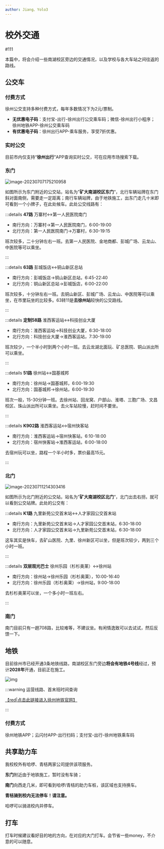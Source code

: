 ```yaml
---
author: Jiang、Yolo3
---
```


# 校外交通

#111

本篇中，将会介绍一些南湖校区旁边的交通情况，以及学校与各大车站之间往返的路线。

## 公交车

### 付费方式

徐州公交支持多种付费方式，每年多数情况下为2元/票制。

- **无优惠电子码**：支付宝-出行-徐州出行公交乘车码；微信-徐州出行小程序；徐州地铁APP-徐州公交乘车码
- **有优惠电子码**：徐州出行APP-乘车服务，享受7折优惠。

### 实时公交

目前市内仅支持“**徐州出行**”APP查询实时公交，可在应用市场搜索下载。

### 东门

![image-20230707175210958](https://s2.loli.net/2023/07/07/wAU7J1myKTOS9eg.png)

如图所示为东门附近的公交站，站名为”**矿大南湖校区东门**“，北行车辆站牌在东门斜对面南侧，需要走一定距离；南行车辆站牌，由于地铁施工，出东门走几十米即可看到一个小牌子，在此处候车。此处公交线路有：

:::details **47路** 万寨村↔️第一人民医院南门

- 南行方向：万寨村→第一人民医院南门，6:00-19:00
- 北行方向：第一人民医院南门→万寨村，6:30-19:15

班次较多，二十分钟左右一班。去第一人民医院、金地商都、彭城广场、云龙山、中医院等可以乘坐。

:::

:::details **63路** 彭城饭店↔️铜山新区总站

- 南行方向：彭城饭店→铜山新区总站，6:45-22:40
- 北行方向：铜山新区总站→彭城饭店，6:00-22:00

班次较多，十分钟左右一班。去铜山新区、彭城广场、云龙山、中医院等可以乘坐，在市里玩坐的比较多。63转11是**去徐州站**较快的公交路线。

:::

:::details **定制58路** 淮西客运站↔️科技创业大厦

- 南行方向：淮西客运站→科技创业大厦，6:30-18:00
- 北行方向：科技创业大厦→淮西客运站，7:30-19:00

班次较少，一个半小时到两个小时一班。去云龙湖北面玩、矿总医院、铜山派出所可以乘坐。

:::

:::details **51路** 徐州站↔️国基城邦

- 南行方向：徐州站→国基城邦，6:00-19:30
- 北行方向：国基城邦→徐州站，6:00-19:30

班次一般，15-30分钟一班。去徐州站、回龙窝、户部山、淮塔、三胞广场、文昌校区、珠山派出所可以乘坐。去火车站较慢，赶时间不要坐。

:::

:::details **K902路** 淮西客运站↔️宿州快客站

- 南行方向：淮西客运站→宿州快客站，6:10-18:00
- 北行方向：宿州快客站→淮西客运站，6:00-18:00

去宿州玩可以坐，路程一个半小时多，票价最高15元。	

:::

### 北门

![image-20230711214303416](https://s2.loli.net/2023/07/11/5wJG8paEXzSUV4q.png)

如图所示为北门附近的公交站，站名为”**矿大南湖校区北门**“，北门出去右拐，就可以看到公交站牌。此处的公交有：

:::details **K1路** 九里新苑公交首末站↔️人才家园公交首末站

- 南行方向：九里新苑公交首末站→人才家园公交首末站，6:30-18:00
- 北行方向：人才家园公交首末站→九里新苑公交首末站，6:30-18:00

这车其实是快车，去矿山医院、九里、徐州新区可以坐，但是班次较少，两到三个小时一班。

:::

:::details **双层观光巴士** 徐州乐园（杉杉奥莱）↔️徐州站

- 南行方向：徐州站→徐州乐园（杉杉奥莱），10:00-16:40
- 北行方向：徐州乐园（杉杉奥莱）→徐州站，9:00-18:00

去杉杉奥莱可以坐，一个多小时一班左右。

:::

### 南门

南门目前只有一趟708路，比较难等，不建议坐。有闲情逸致可以去试试，然后反馈一下。

## 地铁

目前徐州市已经开通3条地铁线路，南湖校区东门旁边**将会有地铁4号线**经过，预计**2028年**开通，目前正在施工。

![img](https://pics.xzdtjt.com/upload/%E7%BA%BF%E8%B7%AF%E5%9B%BE.jpg)

:::warning 运营线路、首末班时间查询

[【red|点击此链接进入徐州地铁官网】](https://www.xzdtjt.com/wap/1/54/timetable)

:::

### 付费方式

徐州地铁APP；云闪付APP-出行扫码；支付宝-出行-徐州地铁乘车码

## 共享助力车

我校校外有哈啰、青桔两家公司提供该项服务。

**东门**附近由于地铁施工，暂时没有车骑；

**南门**向西走几米，即可看到哈啰/青桔的助力车桩，该区域也支持换车。

**青桔骑到校内无法停车！请注意。**

哈啰可以骑进校内并停车。

## 打车

打车时候建议看好目的地的方向，在对应的大门打车。会节省一些money，不介意的可以随意。

